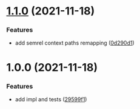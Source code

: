# [1.1.0](https://github.com/semrel-extra/npm/compare/v1.0.0...v1.1.0) (2021-11-18)


### Features

* add semrel context paths remapping ([0d290d1](https://github.com/semrel-extra/npm/commit/0d290d1275659ab031c633020ff4fe874979e101))

# 1.0.0 (2021-11-18)


### Features

* add impl and tests ([29599f1](https://github.com/semrel-extra/npm/commit/29599f1c0ce0224eb003ee9059e31496f62ae1d3))
